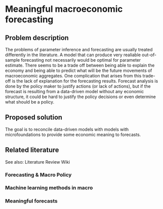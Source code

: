 # Meaningful macroeconomic forecasting

## Problem description

The problems of parameter inference and forecasting are usually treated differently in the literature. A model that can produce very realiable out-of-sample forecasting not necessarily would be optimal for parameter estimate. There seems to be a trade off between being able to explain the economy and being able to predict what will be the future movements of macroeconomic aggregates.
One complication that arises from this trade-off is the lack of explanation for the forecasting results. Forecast analysis is done by the policy maker to justify actions (or lack of actions), but if the forecast is resulting from a data-driven model without any economic structure, it could be hard to justify the policy decisions or even determine what should be a policy.

## Proposed solution

The goal is to reconcile data-driven models with models with microfoundations to provide some economic meaning to forecasts.

## Related literature

See also: Literature Review Wiki

### Forecasting & Macro Policy

### Machine learning methods in macro

### Meaningful forecasts
